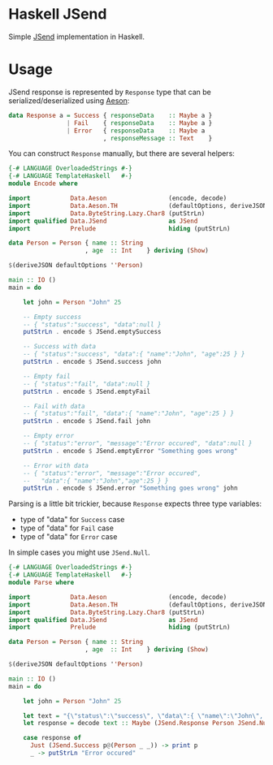 # Haskell JSend

Simple [JSend](http://labs.omniti.com/labs/jsend) implementation in Haskell.


# Usage

JSend response is represented by `Response` type that can be serialized/deserialized using [Aeson](https://github.com/bos/aeson):

```haskell
data Response a = Success { responseData    :: Maybe a }
                | Fail    { responseData    :: Maybe a }
                | Error   { responseData    :: Maybe a
                          , responseMessage :: Text    }
```

You can construct `Response` manually, but there are several helpers:

```haskell
{-# LANGUAGE OverloadedStrings #-}
{-# LANGUAGE TemplateHaskell   #-}
module Encode where

import           Data.Aeson                 (encode, decode)
import           Data.Aeson.TH              (defaultOptions, deriveJSON)
import           Data.ByteString.Lazy.Char8 (putStrLn)
import qualified Data.JSend                 as JSend
import           Prelude                    hiding (putStrLn)

data Person = Person { name :: String
                     , age  :: Int    } deriving (Show)

$(deriveJSON defaultOptions ''Person)

main :: IO ()
main = do

    let john = Person "John" 25

    -- Empty success
    -- { "status":"success", "data":null }
    putStrLn . encode $ JSend.emptySuccess

    -- Success with data
    -- { "status":"success", "data":{ "name":"John", "age":25 } }
    putStrLn . encode $ JSend.success john

    -- Empty fail
    -- { "status":"fail", "data":null }
    putStrLn . encode $ JSend.emptyFail

    -- Fail with data
    -- { "status":"fail", "data":{ "name":"John", "age":25 } }
    putStrLn . encode $ JSend.fail john

    -- Empty error
    -- { "status":"error", "message":"Error occured", "data":null }
    putStrLn . encode $ JSend.emptyError "Something goes wrong"

    -- Error with data
    -- { "status":"error", "message":"Error occured",
    --   "data":{ "name":"John","age":25 } }
    putStrLn . encode $ JSend.error "Something goes wrong" john
```

Parsing is a little bit trickier, because `Response` expects three type variables:
+ type of "data" for `Success` case
+ type of "data" for `Fail` case
+ type of "data" for `Error` case

In simple cases you might use `JSend.Null`.

```haskell
{-# LANGUAGE OverloadedStrings #-}
{-# LANGUAGE TemplateHaskell   #-}
module Parse where

import           Data.Aeson                 (encode, decode)
import           Data.Aeson.TH              (defaultOptions, deriveJSON)
import           Data.ByteString.Lazy.Char8 (putStrLn)
import qualified Data.JSend                 as JSend
import           Prelude                    hiding (putStrLn)

data Person = Person { name :: String
                     , age  :: Int    } deriving (Show)

$(deriveJSON defaultOptions ''Person)

main :: IO ()
main = do

    let john = Person "John" 25

    let text = "{\"status\":\"success\", \"data\":{ \"name\":\"John\", \"age\":25 }}"
    let response = decode text :: Maybe (JSend.Response Person JSend.Null JSend.Null)

    case response of
      Just (JSend.Success p@(Person _ _)) -> print p
      _ -> putStrLn "Error occured"
```
